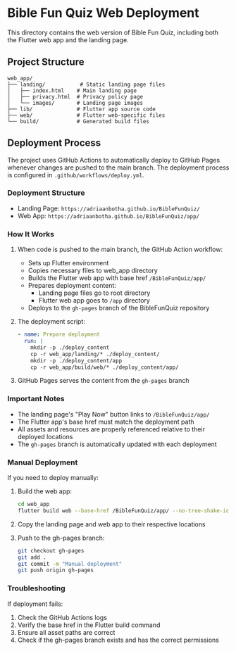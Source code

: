 # Bible Fun Quiz Web Deployment

This directory contains the web version of Bible Fun Quiz, including both the Flutter web app and the landing page.

## Project Structure

```
web_app/
├── landing/           # Static landing page files
│   ├── index.html    # Main landing page
│   ├── privacy.html  # Privacy policy page
│   └── images/       # Landing page images
├── lib/              # Flutter app source code
├── web/              # Flutter web-specific files
└── build/            # Generated build files
```

## Deployment Process

The project uses GitHub Actions to automatically deploy to GitHub Pages whenever changes are pushed to the main branch. The deployment process is configured in `.github/workflows/deploy.yml`.

### Deployment Structure

- Landing Page: `https://adriaanbotha.github.io/BibleFunQuiz/`
- Web App: `https://adriaanbotha.github.io/BibleFunQuiz/app/`

### How It Works

1. When code is pushed to the main branch, the GitHub Action workflow:
   - Sets up Flutter environment
   - Copies necessary files to web_app directory
   - Builds the Flutter web app with base href `/BibleFunQuiz/app/`
   - Prepares deployment content:
     * Landing page files go to root directory
     * Flutter web app goes to `/app` directory
   - Deploys to the `gh-pages` branch of the BibleFunQuiz repository

2. The deployment script:
   ```yaml
   - name: Prepare deployment
     run: |
       mkdir -p ./deploy_content
       cp -r web_app/landing/* ./deploy_content/
       mkdir -p ./deploy_content/app
       cp -r web_app/build/web/* ./deploy_content/app/
   ```

3. GitHub Pages serves the content from the `gh-pages` branch

### Important Notes

- The landing page's "Play Now" button links to `/BibleFunQuiz/app/`
- The Flutter app's base href must match the deployment path
- All assets and resources are properly referenced relative to their deployed locations
- The `gh-pages` branch is automatically updated with each deployment

### Manual Deployment

If you need to deploy manually:

1. Build the web app:
   ```bash
   cd web_app
   flutter build web --base-href /BibleFunQuiz/app/ --no-tree-shake-icons --release
   ```

2. Copy the landing page and web app to their respective locations

3. Push to the gh-pages branch:
   ```bash
   git checkout gh-pages
   git add .
   git commit -m "Manual deployment"
   git push origin gh-pages
   ```

### Troubleshooting

If deployment fails:
1. Check the GitHub Actions logs
2. Verify the base href in the Flutter build command
3. Ensure all asset paths are correct
4. Check if the gh-pages branch exists and has the correct permissions 